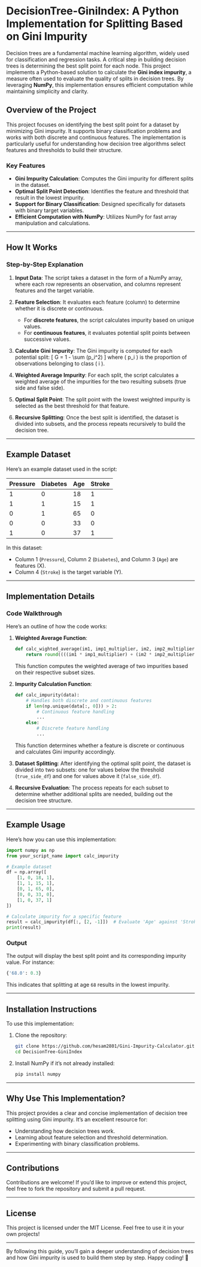 # DecisionTree-GiniIndex: A Python Implementation for Splitting Based on Gini Impurity

Decision trees are a fundamental machine learning algorithm, widely used for classification and regression tasks. A critical step in building decision trees is determining the best split point for each node. This project implements a Python-based solution to calculate the **Gini index impurity**, a measure often used to evaluate the quality of splits in decision trees. By leveraging **NumPy**, this implementation ensures efficient computation while maintaining simplicity and clarity.

## Overview of the Project

This project focuses on identifying the best split point for a dataset by minimizing Gini impurity. It supports binary classification problems and works with both discrete and continuous features. The implementation is particularly useful for understanding how decision tree algorithms select features and thresholds to build their structure.

### Key Features

- **Gini Impurity Calculation**: Computes the Gini impurity for different splits in the dataset.
- **Optimal Split Point Detection**: Identifies the feature and threshold that result in the lowest impurity.
- **Support for Binary Classification**: Designed specifically for datasets with binary target variables.
- **Efficient Computation with NumPy**: Utilizes NumPy for fast array manipulation and calculations.

---

## How It Works

### Step-by-Step Explanation

1. **Input Data**: The script takes a dataset in the form of a NumPy array, where each row represents an observation, and columns represent features and the target variable.

2. **Feature Selection**: It evaluates each feature (column) to determine whether it is discrete or continuous. 
   - For **discrete features**, the script calculates impurity based on unique values.
   - For **continuous features**, it evaluates potential split points between successive values.

3. **Calculate Gini Impurity**: The Gini impurity is computed for each potential split:
\[ G = 1 - \sum (p_i^2) \]
   where \( p_i \) is the proportion of observations belonging to class  \( i \).

4. **Weighted Average Impurity**: For each split, the script calculates a weighted average of the impurities for the two resulting subsets (true side and false side).

5. **Optimal Split Point**: The split point with the lowest weighted impurity is selected as the best threshold for that feature.

6. **Recursive Splitting**: Once the best split is identified, the dataset is divided into subsets, and the process repeats recursively to build the decision tree.

---

## Example Dataset

Here’s an example dataset used in the script:

| Pressure | Diabetes | Age | Stroke |
|----------|----------|-----|--------|
| 1        | 0        | 18  | 1      |
| 1        | 1        | 15  | 1      |
| 0        | 1        | 65  | 0      |
| 0        | 0        | 33  | 0      |
| 1        | 0        | 37  | 1      |

In this dataset:
- Column 1 (`Pressure`), Column 2 (`Diabetes`), and Column 3 (`Age`) are features (X).
- Column 4 (`Stroke`) is the target variable (Y).

---

## Implementation Details

### Code Walkthrough

Here’s an outline of how the code works:

1. **Weighted Average Function**:
   ```python
   def calc_wighted_average(im1, imp1_multiplier, im2, imp2_multiplier):
       return round((((im1 * imp1_multiplier) + (im2 * imp2_multiplier)) / (imp1_multiplier + imp2_multiplier)), 3)
   ```
   This function computes the weighted average of two impurities based on their respective subset sizes.

2. **Impurity Calculation Function**:
   ```python
   def calc_impurity(data):
       # Handles both discrete and continuous features
       if len(np.unique(data[:, 0])) > 2:
           # Continuous feature handling
           ...
       else:
           # Discrete feature handling
           ...
   ```
   This function determines whether a feature is discrete or continuous and calculates Gini impurity accordingly.

3. **Dataset Splitting**:
   After identifying the optimal split point, the dataset is divided into two subsets: one for values below the threshold (`true_side_df`) and one for values above it (`false_side_df`).

4. **Recursive Evaluation**:
   The process repeats for each subset to determine whether additional splits are needed, building out the decision tree structure.

---

## Example Usage

Here’s how you can use this implementation:

```python
import numpy as np
from your_script_name import calc_impurity

# Example dataset
df = np.array([
    [1, 0, 18, 1],
    [1, 1, 15, 1],
    [0, 1, 65, 0],
    [0, 0, 33, 0],
    [1, 0, 37, 1]
])

# Calculate impurity for a specific feature
result = calc_impurity(df[:, [2, -1]])  # Evaluate 'Age' against 'Stroke'
print(result)
```

### Output

The output will display the best split point and its corresponding impurity value. For instance:
```python
{'68.0': 0.3}
```
This indicates that splitting at age `68` results in the lowest impurity.

---

## Installation Instructions

To use this implementation:

1. Clone the repository:
   ```bash
   git clone https://github.com/hesam2801/Gini-Impurity-Calculator.git
   cd DecisionTree-GiniIndex
   ```

2. Install NumPy if it’s not already installed:
   ```bash
   pip install numpy
   ```

---

## Why Use This Implementation?

This project provides a clear and concise implementation of decision tree splitting using Gini impurity. It’s an excellent resource for:
- Understanding how decision trees work.
- Learning about feature selection and threshold determination.
- Experimenting with binary classification problems.

---

## Contributions

Contributions are welcome! If you’d like to improve or extend this project, feel free to fork the repository and submit a pull request.

---

## License

This project is licensed under the MIT License. Feel free to use it in your own projects!

---

By following this guide, you’ll gain a deeper understanding of decision trees and how Gini impurity is used to build them step by step. Happy coding! 🚀


